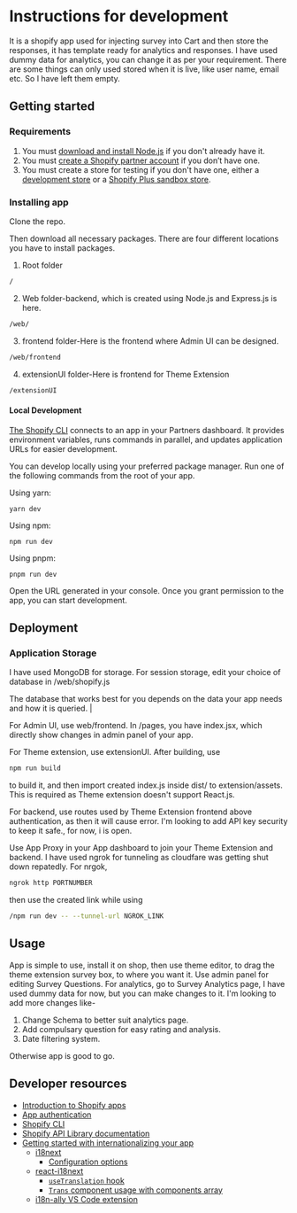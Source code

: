 # Instructions for development

It is a shopify app used for injecting survey into Cart and then store the responses, it has template ready for analytics and responses. I have used dummy data for analytics, you can change it as per your requirement. There are some things can only used stored when it is live, like user name, email etc. So I have left them empty.

## Getting started

### Requirements

1. You must [download and install Node.js](https://nodejs.org/en/download/) if you don't already have it.
1. You must [create a Shopify partner account](https://partners.shopify.com/signup) if you don’t have one.
1. You must create a store for testing if you don't have one, either a [development store](https://help.shopify.com/en/partners/dashboard/development-stores#create-a-development-store) or a [Shopify Plus sandbox store](https://help.shopify.com/en/partners/dashboard/managing-stores/plus-sandbox-store).

### Installing app

Clone the repo.

Then download all necessary packages.
There are four different locations you have to install packages.

1. Root folder

```bash
/
```

2. Web folder-backend, which is created using Node.js and Express.js is here.
```bash
/web/
```
3. frontend folder-Here is the frontend where Admin UI can be designed. 
 ```bash
/web/frontend
```
4. extensionUI folder-Here is frontend for Theme Extension
```bash
/extensionUI
```

#### Local Development

[The Shopify CLI](https://shopify.dev/docs/apps/tools/cli) connects to an app in your Partners dashboard. It provides environment variables, runs commands in parallel, and updates application URLs for easier development.

You can develop locally using your preferred package manager. Run one of the following commands from the root of your app.

Using yarn:

```shell
yarn dev
```

Using npm:

```shell
npm run dev
```

Using pnpm:

```shell
pnpm run dev
```

Open the URL generated in your console. Once you grant permission to the app, you can start development.

## Deployment

### Application Storage

I have used MongoDB for storage. For session storage, edit your choice of database in /web/shopify.js

The database that works best for you depends on the data your app needs and how it is queried.                                                                                                |

For Admin UI, use web/frontend.
In /pages, you have index.jsx, which directly show changes in admin panel of your app.

For Theme extension, use extensionUI.
After building, use 
```bash
npm run build
```
to build it, and then import created index.js inside dist/ to extension/assets.
This is required as Theme extension doesn't support React.js.

For backend, 
use routes used by Theme Extension frontend above authentication, as then it will cause error. I'm looking to add API key security to keep it safe., for now, i is open.

Use App Proxy in your App dashboard to join your Theme Extension and backend. 
I have used ngrok for tunneling as cloudfare was getting shut down repatedly.
For nrgok,
```bash
ngrok http PORTNUMBER
```
then use the created link while using 
```bash
/npm run dev -- --tunnel-url NGROK_LINK
```

## Usage

App is simple to use, 
install it on shop, then use theme editor, to drag the theme extension survey box, to where you want it.
Use admin panel for editing Survey Questions.
For analytics, go to Survey Analytics page, I have used dummy data for now, but you can make changes to it.
I'm looking to add more changes like-
1. Change Schema to better suit analytics page.
2. Add compulsary question for easy rating and analysis.
3. Date filtering system.

Otherwise app is good to go.

## Developer resources

- [Introduction to Shopify apps](https://shopify.dev/docs/apps/getting-started)
- [App authentication](https://shopify.dev/docs/apps/auth)
- [Shopify CLI](https://shopify.dev/docs/apps/tools/cli)
- [Shopify API Library documentation](https://github.com/Shopify/shopify-api-js#readme)
- [Getting started with internationalizing your app](https://shopify.dev/docs/apps/best-practices/internationalization/getting-started)
  - [i18next](https://www.i18next.com/)
    - [Configuration options](https://www.i18next.com/overview/configuration-options)
  - [react-i18next](https://react.i18next.com/)
    - [`useTranslation` hook](https://react.i18next.com/latest/usetranslation-hook)
    - [`Trans` component usage with components array](https://react.i18next.com/latest/trans-component#alternative-usage-components-array)
  - [i18n-ally VS Code extension](https://marketplace.visualstudio.com/items?itemName=Lokalise.i18n-ally)
